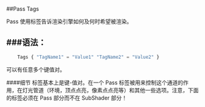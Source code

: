 ##Pass Tags

Pass 使用标签告诉渲染引擎如何及何时希望被渲染。


###语法：
---
```javascript
    Tags { "TagName1" = "Value1" "TagName2" = "Value2" }
```
可以有任意多个键值对。

####细节
标签基本上是键-值对。在一个 Pass 标签被用来控制这个通道的作用，在灯光管道（环境，顶点点亮，像素点点亮等）和其他一些选项。注意，下面的标签必须在 Pass 部分而不在 SubShader 部分！
